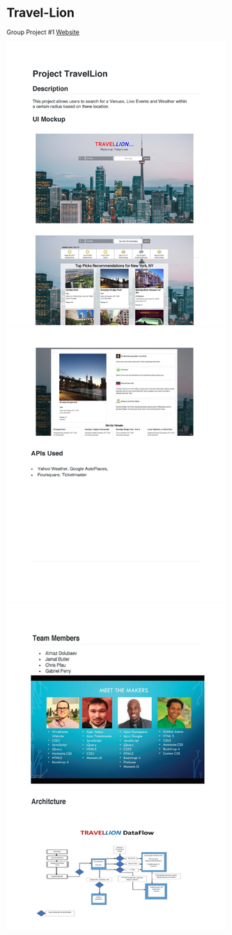 
# Travel-Lion
Group Project #1
[Website](https://gperry22.github.io/TravelLion/)

![](assets/images/readme1.jpg)
![](assets/images/readme2.jpg)
![](assets/images/readme3.jpg)

